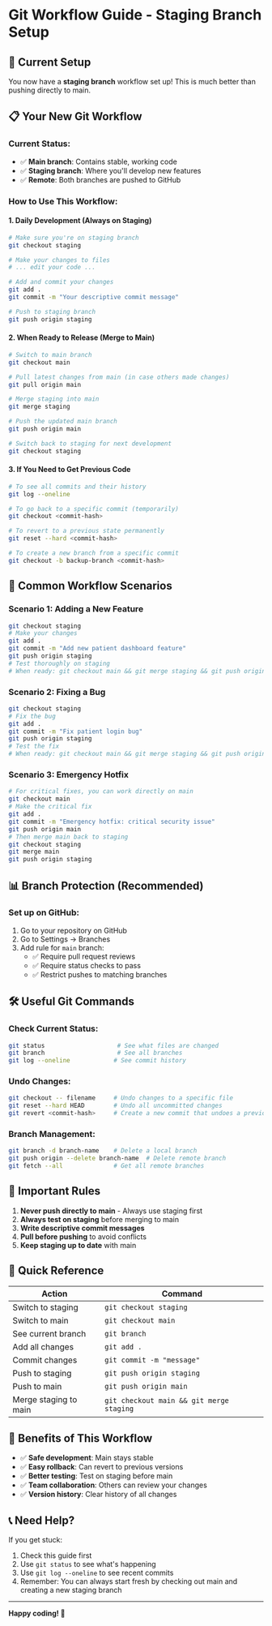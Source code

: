 # Git Workflow Guide - Staging Branch Setup

## 🎯 Current Setup
You now have a **staging branch** workflow set up! This is much better than pushing directly to main.

## 📋 Your New Git Workflow

### **Current Status:**
- ✅ **Main branch**: Contains stable, working code
- ✅ **Staging branch**: Where you'll develop new features
- ✅ **Remote**: Both branches are pushed to GitHub

### **How to Use This Workflow:**

#### **1. Daily Development (Always on Staging)**
```bash
# Make sure you're on staging branch
git checkout staging

# Make your changes to files
# ... edit your code ...

# Add and commit your changes
git add .
git commit -m "Your descriptive commit message"

# Push to staging branch
git push origin staging
```

#### **2. When Ready to Release (Merge to Main)**
```bash
# Switch to main branch
git checkout main

# Pull latest changes from main (in case others made changes)
git pull origin main

# Merge staging into main
git merge staging

# Push the updated main branch
git push origin main

# Switch back to staging for next development
git checkout staging
```

#### **3. If You Need to Get Previous Code**
```bash
# To see all commits and their history
git log --oneline

# To go back to a specific commit (temporarily)
git checkout <commit-hash>

# To revert to a previous state permanently
git reset --hard <commit-hash>

# To create a new branch from a specific commit
git checkout -b backup-branch <commit-hash>
```

## 🔄 Common Workflow Scenarios

### **Scenario 1: Adding a New Feature**
```bash
git checkout staging
# Make your changes
git add .
git commit -m "Add new patient dashboard feature"
git push origin staging
# Test thoroughly on staging
# When ready: git checkout main && git merge staging && git push origin main
```

### **Scenario 2: Fixing a Bug**
```bash
git checkout staging
# Fix the bug
git add .
git commit -m "Fix patient login bug"
git push origin staging
# Test the fix
# When ready: git checkout main && git merge staging && git push origin main
```

### **Scenario 3: Emergency Hotfix**
```bash
# For critical fixes, you can work directly on main
git checkout main
# Make the critical fix
git add .
git commit -m "Emergency hotfix: critical security issue"
git push origin main
# Then merge main back to staging
git checkout staging
git merge main
git push origin staging
```

## 📊 Branch Protection (Recommended)

### **Set up on GitHub:**
1. Go to your repository on GitHub
2. Go to Settings → Branches
3. Add rule for `main` branch:
   - ✅ Require pull request reviews
   - ✅ Require status checks to pass
   - ✅ Restrict pushes to matching branches

## 🛠️ Useful Git Commands

### **Check Current Status:**
```bash
git status                    # See what files are changed
git branch                    # See all branches
git log --oneline            # See commit history
```

### **Undo Changes:**
```bash
git checkout -- filename     # Undo changes to a specific file
git reset --hard HEAD        # Undo all uncommitted changes
git revert <commit-hash>     # Create a new commit that undoes a previous commit
```

### **Branch Management:**
```bash
git branch -d branch-name    # Delete a local branch
git push origin --delete branch-name  # Delete remote branch
git fetch --all              # Get all remote branches
```

## 🚨 Important Rules

1. **Never push directly to main** - Always use staging first
2. **Always test on staging** before merging to main
3. **Write descriptive commit messages**
4. **Pull before pushing** to avoid conflicts
5. **Keep staging up to date** with main

## 🔧 Quick Reference

| Action | Command |
|--------|---------|
| Switch to staging | `git checkout staging` |
| Switch to main | `git checkout main` |
| See current branch | `git branch` |
| Add all changes | `git add .` |
| Commit changes | `git commit -m "message"` |
| Push to staging | `git push origin staging` |
| Push to main | `git push origin main` |
| Merge staging to main | `git checkout main && git merge staging` |

## 🎉 Benefits of This Workflow

- ✅ **Safe development**: Main stays stable
- ✅ **Easy rollback**: Can revert to previous versions
- ✅ **Better testing**: Test on staging before main
- ✅ **Team collaboration**: Others can review your changes
- ✅ **Version history**: Clear history of all changes

## 📞 Need Help?

If you get stuck:
1. Check this guide first
2. Use `git status` to see what's happening
3. Use `git log --oneline` to see recent commits
4. Remember: You can always start fresh by checking out main and creating a new staging branch

---

**Happy coding! 🚀** 